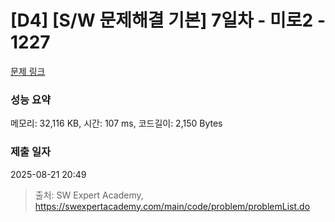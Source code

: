 # [D4] [S/W 문제해결 기본] 7일차 - 미로2 - 1227 

[문제 링크](https://swexpertacademy.com/main/code/problem/problemDetail.do?contestProbId=AV14wL9KAGkCFAYD) 

### 성능 요약

메모리: 32,116 KB, 시간: 107 ms, 코드길이: 2,150 Bytes

### 제출 일자

2025-08-21 20:49



> 출처: SW Expert Academy, https://swexpertacademy.com/main/code/problem/problemList.do